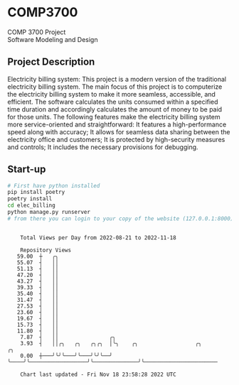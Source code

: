 # COMP3700
COMP 3700 Project  
Software Modeling and Design
## Project Description
Electricity billing system: This project is a modern version of the traditional electricity billing system. The main focus of this project is to computerize the electricity billing system to make it more seamless, accessible, and efficient. The software calculates the units consumed within a specified time duration and accordingly calculates the amount of money to be paid for those units. The following features make the electricity billing system more service-oriented and straightforward: It features a high-performance speed along with accuracy; It allows for seamless data sharing between the electricity office and customers; It is protected by high-security measures and controls; It includes the necessary provisions for debugging.

## Start-up
```bash
# First have python installed
pip install poetry
poetry install
cd elec_billing
python manage.py runserver
# from there you can login to your copy of the website (127.0.0.1:8000), default creds are admin/admin
```

```

    Total Views per Day from 2022-08-21 to 2022-11-18

    Repository Views
   59.00  ┼   ╭╮
   55.07  ┤   ││
   51.13  ┤   ││
   47.20  ┤   ││
   43.27  ┤   ││
   39.33  ┤   ││
   35.40  ┤   ││
   31.47  ┤   ││
   27.53  ┤   ││
   23.60  ┤   ││
   19.67  ┤   ││
   15.73  ┤   ││
   11.80  ┤   ││
    7.87  ┤   ││                ╭╮
    3.93  ┤   ││╭╮   ╭╮   ╭╮╭╮  │╰╮    ╭╮                  ╭╮              ╭╮
    0.00  ┼───╯╰╯╰───╯╰───╯╰╯╰──╯ ╰────╯╰──────────────────╯╰──────────────╯╰───────────────────────

    Chart last updated - Fri Nov 18 23:58:28 2022 UTC
    
```

